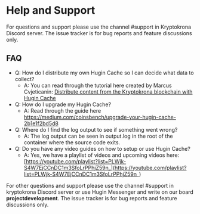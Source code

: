 # Help and Support

For questions and support please use the channel #support in Kryptokrona Discord server. 
The issue tracker is for bug reports and feature discussions only.

## FAQ

- Q: How do I distribute my own Hugin Cache so I can decide what data to collect?
    - A: You can read through the tutorial here created by Marcus Cvjeticanin: [Distribute content from the Kryptokrona blockchain with Hugin Cache](https://mjovanc.com/distribute-content-from-the-kryptokrona-blockchain-with-hugin-cache-81aa6703530)
- Q: How do I upgrade my Hugin Cache?
    - A: Read through the guide here https://medium.com/coinsbench/upgrade-your-hugin-cache-2b1e1f2bd5d8
- Q: Where do I find the log output to see if something went wrong?
    - A: The log output can be seen in output.log in the root of the container where the source code exits.
- Q: Do you have any video guides on how to setup or use Hugin Cache?
    - A: Yes, we have a playlist of videos and upcoming videos here: [https://youtube.com/playlist?list=PLWjk-S4W7EjCCnDC1m3SfoLrPPhjZ59n_](https://youtube.com/playlist?list=PLWjk-S4W7EjCCnDC1m3SfoLrPPhjZ59n_)

For other questions and support please use the channel #support in kryptokrona Discord server or use Hugin Messenger and write on
our board **projectdevelopment**. The issue tracker is for bug reports and feature discussions only.